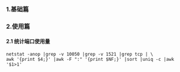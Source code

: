 ### 1.基础篇



### 2.使用篇
#### 2.1 统计端口使用量
```
netstat -anop |grep -v 10050 |grep -v 1521 |grep tcp | \
awk '{print $4;}' |awk -F ":" '{print $NF;}' |sort |uniq -c |awk '$1>1'
```
